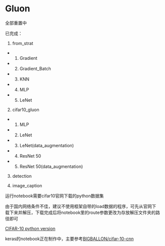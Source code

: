# Gluon

全部重置中

已完成：
1. from_strat
- 1. Gradient
- 2. Gradient_Batch
- 3. KNN
- 4. MLP
- 5. LeNet

2. cifar10_gluon
- 1. MLP
- 2. LeNet
- 3. LeNet(data_augmentation)
- 4. ResNet 50
- 5. ResNet 50(data_augmentation)

3. detection

4. image_caption

运行notebook需要cifar10官网下载的python数据集

由于国内网络条件不佳，建议不使用框架自带的load数据的程序，可先从官网下载下来并解压，下载完成后将notebook里的route参数更改为存放解压文件夹的路径即可

[CIFAR-10 python version](http://www.cs.toronto.edu/~kriz/cifar-10-python.tar.gz)


keras的notebook正在制作中，主要参考[BIGBALLON/cifar-10-cnn][1]

[1]: https://github.com/BIGBALLON/cifar-10-cnn
